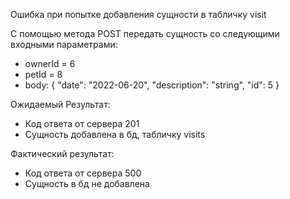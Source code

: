 Ошибка при попытке добавления сущности в табличку visit

С помощью метода POST передать сущность со следующими входными параметрами:

- ownerId = 6
- petId = 8
- body:
  {
  "date": "2022-06-20",
  "description": "string",
  "id": 5
  }

Ожидаемый Результат:

- Код ответа от сервера 201
- Сущность добавлена в бд, табличку visits

Фактический результат:

- Код ответа от сервера 500
- Сущность в бд не добавлена
